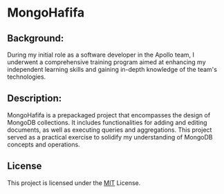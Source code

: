# MongoHafifa

## Background:
During my initial role as a software developer in the Apollo team, I underwent a comprehensive training program aimed at enhancing my independent learning skills and gaining in-depth knowledge of the team's technologies.

## Description:
MongoHafifa is a prepackaged project that encompasses the design of MongoDB collections. It includes functionalities for adding and editing documents, as well as executing queries and aggregations. This project served as a practical exercise to solidify my understanding of MongoDB concepts and operations.
## License

This project is licensed under the [MIT](https://choosealicense.com/licenses/mit/) License.

